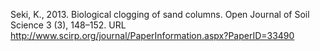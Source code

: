 Seki, K., 2013. Biological clogging of sand columns. Open Journal of Soil Science 3 (3), 148–152. URL http://www.scirp.org/journal/PaperInformation.aspx?PaperID=33490
